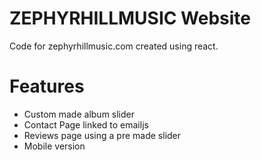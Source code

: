 # ZEPHYRHILLMUSIC Website

Code for zephyrhillmusic.com created using react.
# Features
- Custom made album slider
- Contact Page linked to emailjs
- Reviews page using a pre made slider
- Mobile version
